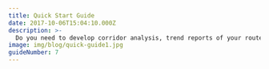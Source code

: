 ```yaml
---
title: Quick Start Guide
date: 2017-10-06T15:04:10.000Z
description: >-
  Do you need to develop corridor analysis, trend reports of your route or corridor of interest, or simply want to find best/worst time to travel on a route. You can find those information as easy as 1, 2, 3 steps in NPMRDS. The first step is to create a route in Route creation tool. Second, you can apply it to pre-designed template which has many graphs and charts showing detail information of your route based on each template's theme. Lastly, you can modify template to fit into your study needs.
image: img/blog/quick-guide1.jpg  
guideNumber: 7
---
```


